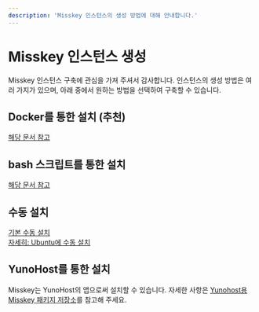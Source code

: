 ```yaml
---
description: 'Misskey 인스턴스의 생성 방법에 대해 안내합니다.'
---
```


# Misskey 인스턴스 생성
Misskey 인스턴스 구축에 관심을 가져 주셔서 감사합니다. 인스턴스의 생성 방법은 여러 가지가 있으며, 아래 중에서 원하는 방법을 선택하여 구축할 수 있습니다.

## Docker를 통한 설치 (추천)
[해당 문서 참고](./install/docker.md)

## bash 스크립트를 통한 설치
[해당 문서 참고](./install/bash.md)

## 수동 설치
[기본 수동 설치](./install/manual.md)\
[자세히: Ubuntu에 수동 설치](./install/ubuntu-manual.md)

## YunoHost를 통한 설치
Misskey는 YunoHost의 앱으로써 설치할 수 있습니다. 자세한 사항은 [Yunohost용 Misskey 패키지 저장소](https://github.com/YunoHost-Apps/misskey_ynh)를 참고해 주세요.
